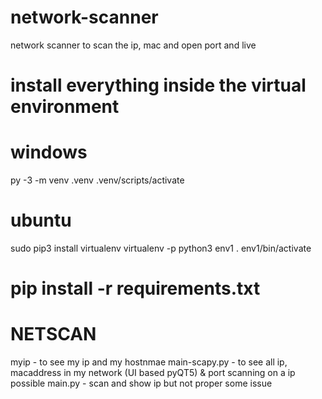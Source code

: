 # network-scanner
network scanner to scan the ip, mac and open port and live

# install everything inside the virtual environment
# windows
py -3 -m venv .venv
.venv/scripts/activate

# ubuntu
sudo pip3 install virtualenv
virtualenv -p python3 env1
. env1/bin/activate

# pip install -r requirements.txt


# NETSCAN
myip - to see my ip and my hostnmae
main-scapy.py - to see all ip, macaddress in my network (UI based pyQT5) & port scanning on a ip possible
main.py - scan and show ip but not proper some issue
